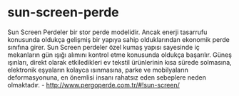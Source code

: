 # sun-screen-perde
Sun Screen Perdeler bir stor perde modelidir. Ancak enerji tasarrufu konusunda oldukça gelişmiş bir yapıya sahip olduklarından ekonomik perde sınıfına girer. Sun Screen perdeler özel kumaş yapısı sayesinde iç mekanların gün ışığı alımını kontrol etme konusunda oldukça başarılır. Güneş ışınları, direkt olarak etkiledikleri ev tekstil ürünlerinin kısa sürede solmasına, elektronik eşyaların kolayca ısınmasına, parke ve mobilyaların deformasyonuna, en önemlisi insanı rahatsız eden sebeplere neden olmaktadır. - http://www.pergoperde.com.tr/#!sun-screen/

